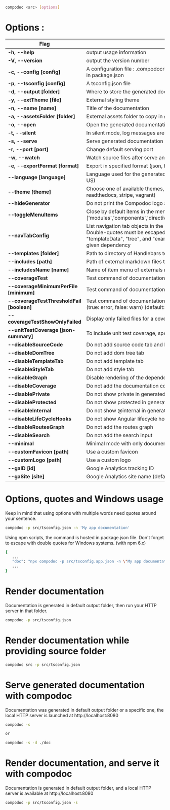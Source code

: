 ```bash
compodoc <src> [options]
```

# Options :

| Flag                                      | Description                                                                                                                                                                                                                                                                                                 |
| ----------------------------------------- | ----------------------------------------------------------------------------------------------------------------------------------------------------------------------------------------------------------------------------------------------------------------------------------------------------------- |
| **-h, --help**                            | output usage information                                                                                                                                                                                                                                                                                    |
| **-V, --version**                         | output the version number                                                                                                                                                                                                                                                                                   |
| **-c, --config [config]**                 | A configuration file : .compodocrc, .compodocrc.json, .compodocrc.yaml or compodoc property in package.json                                                                                                                                                                                                 |
| **-p, --tsconfig [config]**               | A tsconfig.json file                                                                                                                                                                                                                                                                                        |
| **-d, --output [folder]**                 | Where to store the generated documentation                                                                                                                                                                                                                                                                  |
| **-y, --extTheme [file]**                 | External styling theme                                                                                                                                                                                                                                                                                      |
| **-n, --name [name]**                     | Title of the documentation                                                                                                                                                                                                                                                                                  |
| **-a, --assetsFolder [folder]**           | External assets folder to copy in generated documentation folder                                                                                                                                                                                                                                            |
| **-o, --open**                            | Open the generated documentation                                                                                                                                                                                                                                                                            |
| **-t, --silent**                          | In silent mode, log messages aren't logged in the console                                                                                                                                                                                                                                                   |
| **-s, --serve**                           | Serve generated documentation (default http://localhost:8080/)                                                                                                                                                                                                                                              |
| **-r, --port [port]**                     | Change default serving port                                                                                                                                                                                                                                                                                 |
| **-w, --watch**                           | Watch source files after serve and force documentation rebuild                                                                                                                                                                                                                                              |
| **-e, --exportFormat [format]**           | Export in specified format (json, html (default))                                                                                                                                                                                                                                                           |
| **--language [language]**                 | Language used for the generated documentation (en-US, fr-FR, zh-CN, pt-BR) (default: en-US)                                                                                                                                                                                                                 |
| **--theme [theme]**                       | Choose one of available themes, default is 'gitbook' (laravel, original, material, postmark, readthedocs, stripe, vagrant)                                                                                                                                                                                  |
| **--hideGenerator**                       | Do not print the Compodoc logo at the bottom of the page                                                                                                                                                                                                                                                    |
| **--toggleMenuItems <items>**             | Close by default items in the menu (default ['all']) values : ['all'] or one of these ['modules','components','directives','classes','injectables','interfaces','pipes','additionalPages'])                                                                                                                 |
| **--navTabConfig <tab configs>**          | List navigation tab objects in the desired order with two string properties ("id" and "label"). Double-quotes must be escaped with '\\'. Available tab IDs are "info", "readme", "source", "templateData", "tree", and "example". Note: Certain tabs will only be shown if applicable to a given dependency |
| **--templates [folder]**                  | Path to directory of Handlebars templates to override built-in templates                                                                                                                                                                                                                                    |
| **--includes [path]**                     | Path of external markdown files to include                                                                                                                                                                                                                                                                  |
| **--includesName [name]**                 | Name of item menu of externals markdown files (default "Additional documentation")                                                                                                                                                                                                                          |
| **--coverageTest**                        | Test command of documentation coverage with a threshold (default 70)                                                                                                                                                                                                                                        |
| **--coverageMinimumPerFile [minimum]**    | Test command of documentation coverage per file with a minimum (default 0)                                                                                                                                                                                                                                  |
| **--coverageTestThresholdFail [boolean]** | Test command of documentation coverage (global or per file) will fail with error or just warn user (true: error, false: warn) (default: true)                                                                                                                                                               |
| **--coverageTestShowOnlyFailed**          | Display only failed files for a coverage test                                                                                                                                                                                                                                                               |
| **--unitTestCoverage [json-summary]**     | To include unit test coverage, specify istanbul JSON coverage summary file                                                                                                                                                                                                                                  |
| **--disableSourceCode**                   | Do not add source code tab and links to source code                                                                                                                                                                                                                                                         |
| **--disableDomTree**                      | Do not add dom tree tab                                                                                                                                                                                                                                                                                     |
| **--disableTemplateTab**                  | Do not add template tab                                                                                                                                                                                                                                                                                     |
| **--disableStyleTab**                     | Do not add style tab                                                                                                                                                                                                                                                                                        |
| **--disableGraph**                        | Disable rendering of the dependency graph                                                                                                                                                                                                                                                                   |
| **--disableCoverage**                     | Do not add the documentation coverage report                                                                                                                                                                                                                                                                |
| **--disablePrivate**                      | Do not show private in generated documentation                                                                                                                                                                                                                                                              |
| **--disableProtected**                    | Do not show protected in generated documentation                                                                                                                                                                                                                                                            |
| **--disableInternal**                     | Do not show @internal in generated documentation                                                                                                                                                                                                                                                            |
| **--disableLifeCycleHooks**               | Do not show Angular lifecycle hooks in generated documentation                                                                                                                                                                                                                                              |
| **--disableRoutesGraph**                  | Do not add the routes graph                                                                                                                                                                                                                                                                                 |
| **--disableSearch**                       | Do not add the search input                                                                                                                                                                                                                                                                                 |
| **--minimal**                             | Minimal mode with only documentation. No search, no graph, no coverage.                                                                                                                                                                                                                                     |
| **--customFavicon [path]**                | Use a custom favicon                                                                                                                                                                                                                                                                                        |
| **--customLogo [path]**                   | Use a custom logo                                                                                                                                                                                                                                                                                           |
| **--gaID [id]**                           | Google Analytics tracking ID                                                                                                                                                                                                                                                                                |
| **--gaSite [site]**                       | Google Analytics site name (default auto (default: auto)                                                                                                                                                                                                                                                    |

# Options, quotes and Windows usage

Keep in mind that using options with multiple words need quotes around your sentence.

```bash
compodoc -p src/tsconfig.json -n 'My app documentation'
```

Using npm scripts, the command is hosted in package.json file. Don't forget to escape with double quotes for Windows systems. (with npm 6.x)

```bash
{
   ...
   "doc": "npx compodoc -p src/tsconfig.app.json -n \"My app documentation\""
   ...
}
```

# Render documentation

Documentation is generated in default output folder, then run your HTTP server in that folder.

```bash
compodoc -p src/tsconfig.json
```

# Render documentation while providing source folder

```bash
compodoc src -p src/tsconfig.json
```

# Serve generated documentation with compodoc

Documentation was generated in default output folder or a specific one, the local HTTP server is launched at http://localhost:8080

```bash
compodoc -s

or

compodoc -s -d ./doc
```

# Render documentation, and serve it with compodoc

Documentation is generated in default output folder, and a local HTTP server is available at http://localhost:8080

```bash
compodoc -p src/tsconfig.json -s
```

